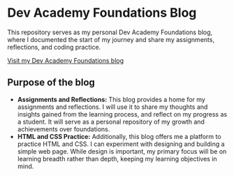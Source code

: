 # Dev Academy Foundations Blog
This repository serves as my personal Dev Academy Foundations blog, where I documented the start of my journey and share my assignments, reflections, and coding practice.

[Visit my Dev Academy Foundations blog](https://eq-hong.github.io/index.html "Eq's Dev Academy Foundations Blog")

## Purpose of the blog
  * **Assignments and Reflections:** This blog provides a home for my assignments and reflections. I will use it to share my thoughts and insights gained from the learning process, and reflect on my progress as a student. It will serve as a personal repository of my growth and achievements over foundations.
  * **HTML and CSS Practice:** Additionally, this blog offers me a platform to practice HTML and CSS. I can experiment with designing and building a simple web page. While design is important, my primary focus will be on learning breadth rather than depth, keeping my learning objectives in mind.
